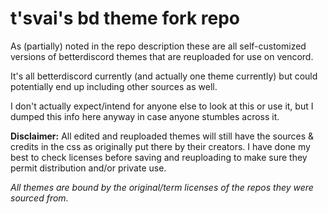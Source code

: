 # t'svai's bd theme fork repo

As (partially) noted in the repo description these are all self-customized versions of betterdiscord themes that are reuploaded for use on vencord. 

It's all betterdiscord currently (and actually one theme currently) but could potentially end up including other sources as well. 

I don't actually expect/intend for anyone else to look at this or use it, but I dumped this info here anyway in case anyone stumbles across it. 

**Disclaimer:** All edited and reuploaded themes will still have the sources & credits in the css as originally put there by their creators. I have done my best to check licenses before saving and reuploading to make sure they permit distribution and/or private use. 

*All themes are bound by the original/term licenses of the repos they were sourced from.*
